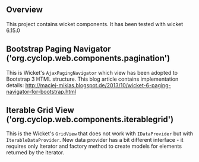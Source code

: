 ## Overview
This project contains wicket components. It has been tested with wicket 6.15.0

## Bootstrap Paging Navigator ('org.cyclop.web.components.pagination')
This is Wicket's `AjaxPagingNavigator` which view has been adopted to Bootstrap 3 HTML structure. This blog article contains implementation details: http://maciej-miklas.blogspot.de/2013/10/wicket-6-paging-navigator-for-bootstrap.html

## Iterable Grid View ('org.cyclop.web.components.iterablegrid')

This is the Wicket's `GridView` that does not work with `IDataProvider` but with `IterableDataProvider`. New data  provider has a bit different interface - it requires only Iterator and factory method to create models for elements  returned by the iterator.

